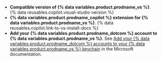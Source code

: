 - **Compatible version of {% data variables.product.prodname_vs %}**. {% data reusables.copilot.visual-studio-version %}
- **{% data variables.product.prodname_copilot %} extension for {% data variables.product.prodname_vs %}**. {% data reusables.copilot.link-to-vs-install-docs %}
- **Add your {% data variables.product.prodname_dotcom %} account to {% data variables.product.prodname_vs %}**. See [Add your {% data variables.product.prodname_dotcom %} accounts to your {% data variables.product.prodname_vs %} keychain](https://learn.microsoft.com/en-us/visualstudio/ide/work-with-github-accounts) in the Microsoft documentation.
